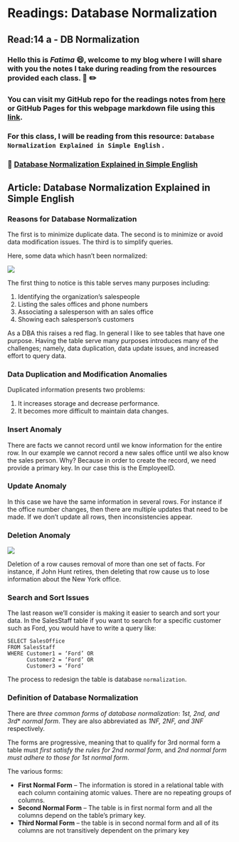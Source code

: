 # Readings: Database Normalization
## Read:14 a - DB Normalization

### Hello this is ***Fatima*** :smile:, welcome to my blog where I will share with you the notes I take during reading from the resources provided each class. :closed_book: :pencil2:
### You can visit my GitHub repo for the readings notes from [here](https://github.com/fati-ma/reading-notes-301) or GitHub Pages for this webpage markdown file using this [link](https://fati-ma.github.io/reading-notes-301/read-14a ).

### For this class, I will be reading from this resource: `Database Normalization Explained in Simple English` .

### :pushpin: [ Database Normalization Explained in Simple English](https://www.essentialsql.com/get-ready-to-learn-sql-database-normalization-explained-in-simple-english/)


## Article: Database Normalization Explained in Simple English

### Reasons for Database Normalization

The first is to minimize duplicate data. 
The second is to minimize or avoid data modification issues. 
The third is to simplify queries. 


Here, some data which hasn’t been normalized:

![](https://www.essentialsql.com/wp-content/uploads/2014/06/FirstNormalFormUnormalized-1.png)


The first thing to notice is this table serves many purposes including:

1. Identifying the organization’s salespeople
2. Listing the sales offices and phone numbers
3. Associating a salesperson with an sales office
4. Showing each salesperson’s customers

As a DBA this raises a red flag.  In general I like to see tables that have one purpose.  Having the table serve many purposes introduces many of the challenges; namely, data duplication, data update issues, and increased effort to query data.


### Data Duplication and Modification Anomalies

Duplicated information presents two problems:

1. It increases storage and decrease performance.
2. It becomes more difficult to maintain data changes.


### Insert Anomaly

There are facts we cannot record until we know information for the entire row.  In our example we cannot record a new sales office until we also know the sales person.  Why?  Because in order to create the record, we need provide a primary key.  In our case this is the EmployeeID.


### Update Anomaly

In this case we have the same information in several rows. For instance if the office number changes, then there are multiple updates that need to be made.  If we don’t update all rows, then inconsistencies appear.


### Deletion Anomaly

![](https://www.essentialsql.com/wp-content/uploads/2014/06/Intro-Deletion-Anomaly-e1425554658757.png)

Deletion of a row causes removal of more than one set of facts.  For instance, if John Hunt retires, then deleting that row cause us to lose information about the New York office.


### Search and Sort Issues

The last reason we’ll consider is making it easier to search and sort your data.  In the SalesStaff table if you want to search for a specific customer such as Ford, you would have to write a query like:
```
SELECT SalesOffice
FROM SalesStaff
WHERE Customer1 = ‘Ford’ OR
      Customer2 = ‘Ford’ OR
      Customer3 = ‘Ford’
```

The process to redesign the table is database `normalization`.


### Definition of Database Normalization


There are *three common forms of database normalization*: *1st, 2nd, and 3rd** *normal form*. They are also abbreviated as *1NF, 2NF, and 3NF* respectively. 


The forms are progressive, meaning that to qualify for 3rd normal form a table must *first satisfy the rules for 2nd normal form*, and *2nd normal form must adhere to those for 1st normal form*.


The various forms:

- **First Normal Form** – The information is stored in a relational table with each column containing atomic values. There are no repeating groups of columns.
- **Second Normal Form** – The table is in first normal form and all the columns depend on the table’s primary key.
- **Third Normal Form** – the table is in second normal form and all of its columns are not transitively dependent on the primary key

